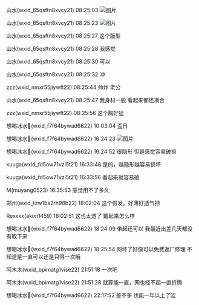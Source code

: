山水(wxid_65qsftn8xvcy21) 08:25:03
![图片](http://127.0.0.1:5030/image/aafabf211791b7316de2729cdf34795d,msg\attach\ddbeeeca62088780afbc3ca2197b377b\2025-09\Img\2904290c7298d46ddb173f9ede95db8d)

山水(wxid_65qsftn8xvcy21) 08:25:23
![图片](http://127.0.0.1:5030/image/19636034f5f5c0e9905c83fe39324657,msg\attach\ddbeeeca62088780afbc3ca2197b377b\2025-09\Img\dcccfc8c141f8e59e0e038853f11dfa9)

山水(wxid_65qsftn8xvcy21) 08:25:27
这个版型

山水(wxid_65qsftn8xvcy21) 08:25:28
我感觉

山水(wxid_65qsftn8xvcy21) 08:25:30
可以

山水(wxid_65qsftn8xvcy21) 08:25:32
冲

zzz(wxid_nmxr55jiywft22) 08:25:44
帅炸 老公

山水(wxid_65qsftn8xvcy21) 08:25:47
我身材一般 看起来都还凑合

zzz(wxid_nmxr55jiywft22) 08:25:56
这个胸好猛

想喝冰水🧊(wxid_f7f64bywad6622) 10:03:04
歪日

想喝冰水🧊(wxid_f7f64bywad6622) 16:24:23
![图片](http://127.0.0.1:5030/image/a2812b882bdb37019fe3d4727df3235b,msg\attach\ddbeeeca62088780afbc3ca2197b377b\2025-09\Img\55da5b2503bfbb333ffa595d633c8005)

想喝冰水🧊(wxid_f7f64bywad6622) 16:24:52
很隐形 但是感觉容易破损

kuuga(wxid_fd5ow71vzl5t21) 16:33:48
是的，越隐形越容易损坏

kuuga(wxid_fd5ow71vzl5t21) 16:33:56
看起来就容易破

M(muyang0523) 16:35:53
感觉用不了多久

郑州(wxid_tzw1bs2rh98b22) 18:02:04
这个假发。好薄好透气把

Rexxxx(akon1459) 18:02:51
这也太透了 戴起来怎么样

想喝冰水🧊(wxid_f7f64bywad6622) 18:24:09
带起还可以 我最近出差几天都没有取下来

想喝冰水🧊(wxid_f7f64bywad6622) 18:25:54
网坏了好像可以免费返厂修理 不知道是一直可以还是只得一次哦

阿木木(wxid_bpimatg1vise22) 21:51:18
一次吧

阿木木(wxid_bpimatg1vise22) 21:51:28
就算能一直，网也经不起一直折腾

想喝冰水🧊(wxid_f7f64bywad6622) 22:17:52
差不多 也能一年以上了涩 

